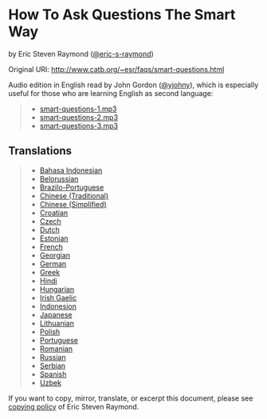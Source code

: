 # How To Ask Questions The Smart Way

by Eric Steven Raymond ([@eric-s-raymond](https://github.com/eric-s-raymond))

Original URI: http://www.catb.org/~esr/faqs/smart-questions.html

Audio edition in English read by John Gordon ([@yjohny](https://github.com/yjohny)), which is especially useful for those who are learning English as second language:

> * [smart-questions-1.mp3](audio/smart-questions-1.mp3)
> * [smart-questions-2.mp3](audio/smart-questions-2.mp3)
> * [smart-questions-3.mp3](audio/smart-questions-3.mp3) 

## Translations


> * [Bahasa Indonesian](http://bulsara.host.sk/index.php?p=2005)
> * [Belorussian](https://www.dussk.co/translation/ask-smart-questions/)
> * [Brazilo-Portuguese](http://blogofscience.com/perguntas.html)
> * [Chinese (Traditional)](https://github.com/ryanhanwu/How-To-Ask-Questions-The-Smart-Way)
> * [Chinese (Simplified)](https://github.com/ryanhanwu/How-To-Ask-Questions-The-Smart-Way/blob/master/README-zh_CN.md)
> * [Croatian](http://www.bildelestore.dk/blog/kako-postavljati-pitanja-na-pametan-nacin)
> * [Czech](http://scientificachievements.com/jak-se-ptat-chytry-zpusob/)
> * [Dutch](http://docs.jaspervries.nl/smart-questions/)
> * [Estonian](http://glory4cars.com/edu/kuidas-esitada-kusimusi-nutikas-viis/)
> * [French](http://www.gnurou.org/documents/smart-questions-fr.html)
> * [Georgian](http://maxo127.narod.ru/Geo/Articles/smart-questions_ge.html)
> * [German](http://www.tty1.net/smart-questions_de.html)
> * [Greek](http://www.dionyziz.com/howto-smart-questions-gr/)
> * [Hindi](http://kntuniversity.org/how-to-ask-questions-the-smart-way/)
> * [Hungarian](http://www.forallworld.com/milyen-kerdeseket-okosan/)
> * [Irish Gaelic](http://www.autoteileprofi.ch/blog/2016/04/01/newly-sin-iarr-ar-kuestions-tkhe-smart-wai)
> * [Indonesion](https://www.chameleonjohn.com/translations/smart-questions-Indonesian)
> * [Japanese](http://www.ranvis.com/articles/smart-questions.ja.html)
> * [Lithuanian](http://myscres.com/articles/kaip-uzduoti-klausimus-protinga-buda.html)
> * [Polish](http://rtfm.killfile.pl/)
> * [Portuguese](http://science-lakes.com/article43.html)
> * [Romanian](http://wiki.lug.ro/mediawiki/index.php/Cum_se_pun_%C3%AEntreb%C4%83ri_%C3%AEn_mod_inteligent)
> * [Russian](http://maddog.sitengine.ru/smart-question-ru.html)
> * [Serbian](http://www.autoersatzteile.de/blog/how-to-ask-questions-the-smart-way-in-serbian)
> * [Spanish](http://www.sindominio.net/ayuda/preguntas-inteligentes.html)
> * [Uzbek](http://www.bestcarzin.com/blog/smart-questions-uzb/)

If you want to copy, mirror, translate, or excerpt this document, please see [copying policy](http://www.catb.org/~esr/copying.html) of Eric Steven Raymond.

